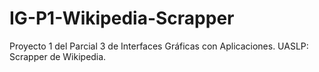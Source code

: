 # IG-P1-Wikipedia-Scrapper
Proyecto 1 del Parcial 3 de Interfaces Gráficas con Aplicaciones. UASLP: Scrapper de Wikipedia.
